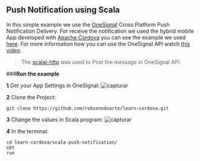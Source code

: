 Push Notification using Scala
---------------------------------
In this simple example we use the [OneSignal](https://onesignal.com/) Cross Platform Push Notification Delivery.
For receive the notification we used the hybrid mobile App developed with [Apache Cordova](http://cordova.apache.org/) you can see the example we used [here](https://github.com/robsonoduarte/learn-cordova/tree/master/push-notification).
For more information how you can use the OneSignal API watch [this video](https://www.youtube.com/watch?v=_jexwbrSFpY&feature=youtu.be).


> The [scalaj-http](https://github.com/scalaj/scalaj-http) was used to Post the message in OneSignal API.

###**Run the example**

**1** Get your App Settings in OneSignal:
![capturar](https://cloud.githubusercontent.com/assets/797845/18406151/be6ae446-76cf-11e6-95d2-bcf8f10eeba0.PNG)

**2** Clone the Project:
```
git clone https://github.com/robsonoduarte/learn-cordova.git
```

**3** Change the values in Scala program:
![capturar](https://cloud.githubusercontent.com/assets/797845/18406358/296196da-76d2-11e6-8835-6444ed0356e4.PNG)

**4** In the terminal:

```
cd learn-cordova/scala-push-notification/
sbt
run
```









